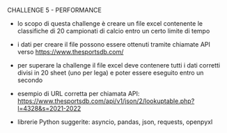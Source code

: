 CHALLENGE 5 - PERFORMANCE

- lo scopo di questa challenge è creare un file excel contenente le classifiche di 20 campionati di calcio entro un certo limite di tempo 
- i dati per creare il file possono essere ottenuti tramite chiamate API verso https://www.thesportsdb.com/
- per superare la challenge il file excel deve contenere tutti i dati corretti divisi in 20 sheet (uno per lega) e poter essere eseguito entro un secondo

- esempio di URL corretta per chiamata API: https://www.thesportsdb.com/api/v1/json/2/lookuptable.php?l=4328&s=2021-2022
- librerie Python suggerite: asyncio, pandas, json, requests, openpyxl